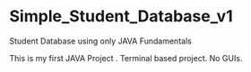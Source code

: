 # Simple_Student_Database_v1
Student Database using only JAVA Fundamentals

This is my first JAVA Project . 
Terminal based project.
No GUIs.

